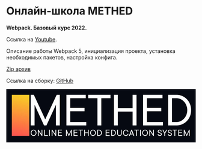 # Онлайн-школа METHED
**Webpack. Базовый курс 2022.**

Ссылка на [Youtube](https://www.youtube.com/watch?v=o8KMucDpSno).

Описание работы Webpack 5, инициализация проекта, установка необходимых пакетов, настройка конфига.

[Zip архив](learn-wp-master.zip)

Ссылка на сборку: [GitHub](https://github.com/maksim-leskin/learn-wp)

![logo](logo.png)
